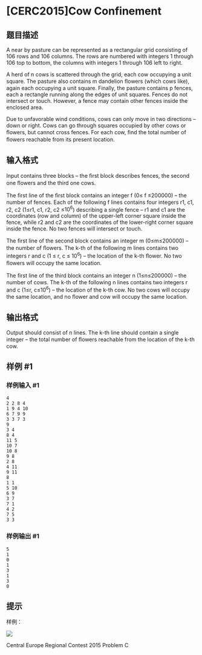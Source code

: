 # [CERC2015]Cow Confinement

## 题目描述

A near by pasture can be represented as a rectangular grid consisting of 106 rows and 106 columns. The rows are numbered with integers 1 through 106 top to bottom, the columns with integers 1 through 106 left to right. 

A herd of n cows is scattered through the grid, each cow occupying a unit square. The pasture also contains m dandelion ﬂowers (which cows like), again each occupying a unit square. Finally, the pasture contains p fences, each a rectangle running along the edges of unit squares. Fences do not intersect or touch. However, a fence may contain other fences inside the enclosed area. 

Due to unfavorable wind conditions, cows can only move in two directions – down or right. Cows can go through squares occupied by other cows or ﬂowers, but cannot cross fences. 
For each cow, ﬁnd the total number of ﬂowers reachable from its present location.

## 输入格式

Input contains three blocks – the ﬁrst block describes fences, the second one ﬂowers and the third one cows. 

The ﬁrst line of the ﬁrst block contains an integer f (0≤ f ≤200000) – the number of fences. Each of the following f lines contains four integers r1, c1, r2, c2 (1≤r1, c1, r2, c2 ≤$10^6$) describing a single fence – r1 and c1 are the coordinates (row and column) of the upper-left corner square inside the fence, while r2 and c2 are the coordinates of the lower-right corner square inside the fence. No two fences will intersect or touch. 

The ﬁrst line of the second block contains an integer m (0≤m≤200000) – the number of ﬂowers. The k-th of the following m lines contains two integers r and c (1 ≤ r, c ≤ $10^6$) – the location of the k-th ﬂower. No two ﬂowers will occupy the same location. 

The ﬁrst line of the third block contains an integer n (1≤n≤200000) – the number of cows. The k-th of the following n lines contains two integers r and c (1≤r, c≤$10^6$) – the location of the k-th cow. No two cows will occupy the same location, and no ﬂower and cow will occupy the same location.

## 输出格式

Output should consist of n lines. The k-th line should contain a single integer – the total number of ﬂowers reachable from the location of the k-th cow.

## 样例 #1

### 样例输入 #1
```
4 
2 2 8 4 
1 9 4 10 
6 7 9 9 
3 3 7 3 
9 
3 4 
8 4 
11 5 
10 7 
10 8 
9 8 
2 8 
4 11 
9 11 
8 
1 1 
5 10 
6 9 
3 7 
7 1 
4 2 
7 5 
3 3
```

### 样例输出 #1

```
5 
1 
0 
1 
3 
1 
3 
0
```

## 提示

样例：

![](https://cdn.luogu.com.cn/upload/pic/16231.png)

Central Europe Regional Contest 2015
Problem C
